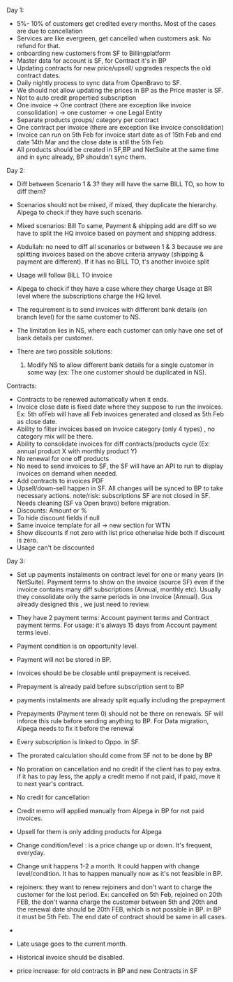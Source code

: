 
Day 1:
- 5%- 10% of customers get credited every months. Most of the cases are due to cancellation
- Services are like evergreen, get cancelled when customers ask. No refund for that.
- onboarding new customers from SF to Billingplatform
- Master data for account is SF, for Contract it's in BP
- Updating contracts for new price/upsell/ upgrades respects the old contract dates.
- Daily nightly process to sync data from OpenBravo to SF.
- We should not allow updating the prices in BP as the Price master is SF.
- Not to auto credit propertied subscription
- One invoice -> One contract (there are exception like invoice consolidation) -> one customer -> one Legal Entity
- Separate products groups/ category per contract
- One contract per invoice (there are exception like invoice consolidation)
- Invoice can run on 5th Feb for invoice start date as of 15th Feb and end date 14th Mar and the close date is still the 5th Feb
- All products should be created in SF,BP and NetSuite at the same time and in sync already, BP shouldn't sync them.


Day 2:
- Diff between Scenario 1 & 3? they will have the same BILL TO, so how to diff them?
- Scenarios should not be mixed, if mixed, they duplicate the hierarchy. Alpega to check if they have such scenario.
- Mixed scenarios: Bill To same, Payment & shipping add are diff so we have to split the HQ invoice based on payment and shipping address.
- Abdullah: no need to diff all scenarios or between 1 & 3 because we are splitting invoices based on the above criteria anyway (shipping & payment are different). If it has no BILL TO, t's another invoice split
- Usage will follow BILL TO invoice
- Alpega to check if they have a case where they charge Usage at BR level where the subscriptions charge the HQ level.

- The requirement is to send invoices with different bank details (on branch level) for the same customer to NS.  
- The limitation lies in NS, where each customer can only have one set of bank details per customer.  
- There are two possible solutions:  
  1. Modify NS to allow different bank details for a single customer in some way (ex: The one customer should be duplicated in NS).


Contracts:
- Contracts to be renewed automatically when it ends.
- Invoice close date is fixed date where they suppose to run the invoices. Ex: 5th ofFeb will have all Feb invoices generated and closed as 5th Feb as close date.
- Ability to filter invoices based on invoice category (only 4 types) , no category mix will be there.
- Ability to consolidate invoices for diff contracts/products cycle (Ex: annual product X with monthly product Y)
- No renewal for one off products
- No need to send invoices to SF, the SF will have an API to run to display invoices on demand when needed.
- Add contracts to invoices PDF
- Upsell/down-sell happen in SF. All changes will be synced to BP to take necessary actions. note/risk: subscriptions SF are not closed in SF. Needs cleaning (SF va Open bravo) before migration.
- Discounts: Amount or %
- To hide discount fields if null
- Same invoice template for all -> new section for WTN
- Show discounts if not zero with list price otherwise hide both if discount is zero.
- Usage can't be discounted


Day 3:
- Set up payments instalments on contract level for one or many years (in NetSuite). Payment terms to show on the invoice (source SF) even if the invoice contains many diff subscriptions (Annual, monthly etc). Usually they consolidate only the same periods in one invoice (Annual). Gus already designed this , we just need to review.
- They have 2 payment terms: Account payment terms and Contract payment terms. For usage: it's always 15 days from Account payment terms level.
- Payment condition is on opportunity level.
- Payment will not be stored in BP.
- Invoices should be be closable until prepayment is received.
- Prepayment is already paid before subscription sent to BP
- payments instalments are already split equally including the prepayment
- Prepayments (Payment term 0) should not be there on renewals. SF will inforce this rule before sending anything to BP. For Data migration, Alpega needs to fix it before the renewal
- Every subscription is linked to Oppo. in SF.
- The prorated calculation should come from SF not to be done by BP
- No proration on cancellation and no credit if the client has to pay extra. if it has to pay less, the apply a credit memo if not paid, if paid, move it to next year's contract.
- No credit for cancellation 
- Credit memo will applied manually from Alpega in BP for not paid invoices.
- Upsell for them is only adding products for Alpega
- Change condition/level : is a price change up or down. It's frequent, everyday. 
- Change unit happens 1-2 a month. It could happen with change level/condition. It has to happen manually now as it's not feasible in BP.
- rejoiners: they want to renew rejoiners and don't want to charge the customer for the lost period. Ex: cancelled on 5th Feb, rejoined on 20th FEB, the don't wanna charge the customer between 5th and 20th and the renewal date should be 20th FEB, which is not possible in BP. in BP it must be 5th Feb. The end date of contract should be same in all cases.
- 

- Late usage goes to the current month.
- Historical invoice should be disabled.
- price increase: for old contracts in BP and new Contracts in SF

